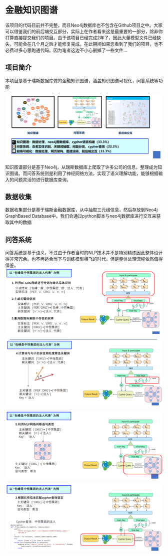 # 金融知识图谱

该项目的代码目前并不完整，而且Neo4j数据库也不包含在Github项目之中。大家可以借鉴我们的前后端交互部分，实际上在作者看来这是最重要的一部分，除非你打算直接提交我们的项目。由于该项目已经完成2年了，因此大量模型文件已经缺失，可能会在几个月之后才能修复完成。在此期间如果您看到了我们的项目，也不必费过多心思跑通代码。因为笔者这边不小心删掉了一些文件...

## 项目简介

本项目是基于瑞斯数据库做的金融知识图谱，涵盖知识图谱可视化，问答系统等功能

![image-20211012200007271](image-20211012200007271.png)

知识图谱部分是基于Neo4j，从瑞斯数据库上爬取了许多公司的信息，整理成为知识图谱。而问答系统则是利用了神经网络方法，实现了语义理解功能，能够根据输入的问题灵活的进行数据库查询。

## 数据收集

数据收集部分是基于瑞斯金融数据库，从中抽取三元组信息，然后存放到Neo4j GraphBased Database中。我们会通过python脚本与neo4j数据库进行交互来获取其中的数据

## 问答系统

问答系统是基于语义，不过由于作者当时的NLP技术并不是特别精炼因此整体设计得非常冗余。也不再适合当下与训练模型横飞的时代。但是整体处理流程依然值得借鉴。![uTools_1640758837645](.img/uTools_1640758837645.png)

![uTools_1640758867330](.img/uTools_1640758867330.png)

![uTools_1640758893257](.img/uTools_1640758893257.png)

![uTools_1640758925486](.img/uTools_1640758925486.png)

